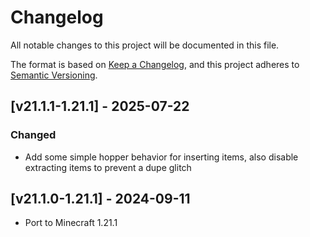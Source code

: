 # Changelog
All notable changes to this project will be documented in this file.

The format is based on [Keep a Changelog](https://keepachangelog.com/en/1.0.0/),
and this project adheres to [Semantic Versioning](https://semver.org/spec/v2.0.0.html).

## [v21.1.1-1.21.1] - 2025-07-22
### Changed
- Add some simple hopper behavior for inserting items, also disable extracting items to prevent a dupe glitch

## [v21.1.0-1.21.1] - 2024-09-11
- Port to Minecraft 1.21.1
